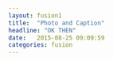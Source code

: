```yaml
---
layout: fusion1
title:  "Photo and Caption"
headline: "OK THEN"
date:   2015-08-25 09:09:59
categories: fusion
---
```

